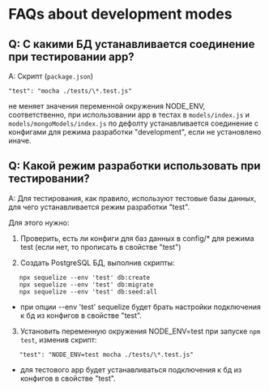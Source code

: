 # FAQs about development modes

## Q: С какими БД устанавливается соединение при тестировании app?

A: Скрипт (`package.json`)

```
"test": "mocha ./tests/\*.test.js"
```

не меняет значения переменной окружения NODE_ENV, соответственно, при использовании app в тестах в `models/index.js` и `models/mongoModels/index.js` по дефолту устанавливается соединение с конфигами для режима разработки "development", если не установлено иначе.

## Q: Какой режим разработки использовать при тестировании?

A: Для тестирования, как правило, используют тестовые базы данных, для чего устанавливается режим разработки "test".

Для этого нужно:

1. Проверить, есть ли конфиги для баз данных в config/\* для режима test (если нет, то прописать в свойстве "test")

2. Создать PostgreSQL БД, выполнив скрипты:

```
   npx sequelize --env 'test' db:create
   npx sequelize --env 'test' db:migrate
   npx sequelize --env 'test' db:seed:all
```

- при опции --env 'test' sequelize будет брать настройки подключения к бд из конфигов в свойстве "test".

3. Установить переменную окружения NODE_ENV=test при запуске `npm test`, изменив скрипт:

```
   "test": "NODE_ENV=test mocha ./tests/\*.test.js"
```

- для тестового app будет устанавливаться подключения к бд из конфигов в свойстве "test".
